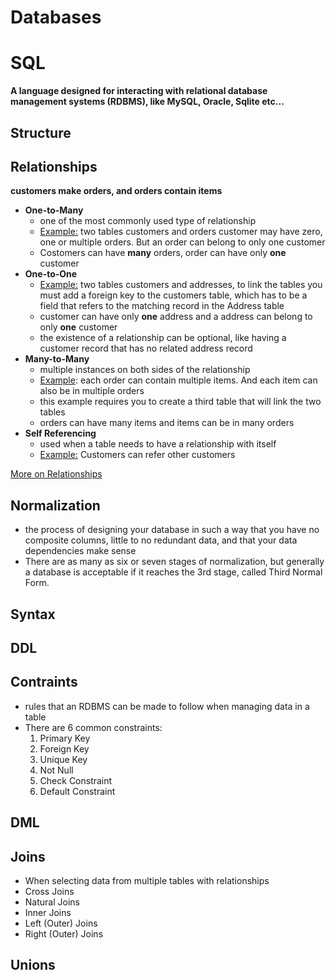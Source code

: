 # Databases

# SQL
**A language designed for interacting with relational database management systems (RDBMS), like MySQL, Oracle, Sqlite etc...**
## Structure
## Relationships
**customers make orders, and orders contain items**
- **One-to-Many**
    - one of the most commonly used type of relationship
    - [Example:](/img/onetoone.png) two tables customers and orders customer may have zero, one or multiple orders. But an order can belong to only one customer
    - Costomers can have **many** orders, order can have only **one** customer
- **One-to-One**
    - [Example:](/img/onetomany.png) two tables customers and addresses, to link the tables you must add a foreign key to the customers table, which has to be a field that refers to the matching record in the Address table
    - customer can have only **one** address and a address can belong to only **one** customer
    - the existence of a relationship can be optional, like having a customer record that has no related address record
- **Many-to-Many**
    - multiple instances on both sides of the relationship
    - [Example](/img/manytomany.png): each order can contain multiple items. And each item can also be in multiple orders
    - this example requires you to create a third table that will link the two tables
    - orders can have many items and items can be in many orders
- **Self Referencing**
    - used when a table needs to have a relationship with itself
    - [Example:](/img/selfreferencing.png) Customers can refer other customers

[More on Relationships]()
## Normalization
- the process of designing your database in such a way that you have no composite columns, little to no redundant data, and that your data dependencies make sense
- There are as many as six or seven stages of normalization, but generally a database is acceptable if it reaches the 3rd stage, called Third Normal Form.
## Syntax
## DDL
## Contraints
- rules that an RDBMS can be made to follow when managing data in a table
- There are 6 common constraints:
    1. Primary Key
    2. Foreign Key
    3. Unique Key
    4. Not Null
    5. Check Constraint
    6. Default Constraint
## DML
## Joins
- When selecting data from multiple tables with relationships
- Cross Joins
- Natural Joins
- Inner Joins
- Left (Outer) Joins
- Right (Outer) Joins
## Unions